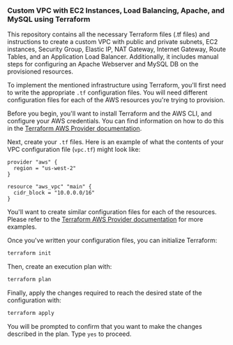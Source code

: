 ### Custom VPC with EC2 Instances, Load Balancing, Apache, and MySQL using Terraform

This repository contains all the necessary Terraform files (.tf files) and instructions to create a custom VPC with public and private subnets, EC2 instances, Security Group, Elastic IP, NAT Gateway, Internet Gateway, Route Tables, and an Application Load Balancer. Additionally, it includes manual steps for configuring an Apache Webserver and MySQL DB on the provisioned resources.

To implement the mentioned infrastructure using Terraform, you'll first need to write the appropriate `.tf` configuration files. You will need different configuration files for each of the AWS resources you're trying to provision.

Before you begin, you'll want to install Terraform and the AWS CLI, and configure your AWS credentials. You can find information on how to do this in the [Terraform AWS Provider documentation](https://registry.terraform.io/providers/hashicorp/aws/latest/docs).

Next, create your `.tf` files. Here is an example of what the contents of your VPC configuration file (`vpc.tf`) might look like:

```hcl
provider "aws" {
  region = "us-west-2"
}

resource "aws_vpc" "main" {
  cidr_block = "10.0.0.0/16"
}
```

You'll want to create similar configuration files for each of the resources. Please refer to the [Terraform AWS Provider documentation](https://registry.terraform.io/providers/hashicorp/aws/latest/docs) for more examples.

Once you've written your configuration files, you can initialize Terraform:

```bash
terraform init
```

Then, create an execution plan with:

```bash
terraform plan
```

Finally, apply the changes required to reach the desired state of the configuration with:

```bash
terraform apply
```

You will be prompted to confirm that you want to make the changes described in the plan. Type `yes` to proceed.
